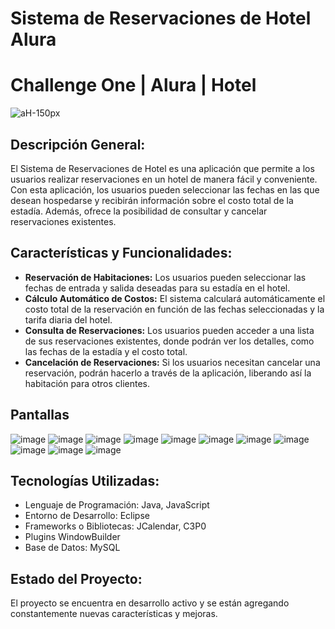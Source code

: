 
# **Sistema de Reservaciones de Hotel Alura**

# Challenge One | Alura | Hotel

![aH-150px](https://github.com/ArturoRDL/challenge-one-alura-hotel-/assets/34452265/9df7f3fe-ccd8-46cb-afa6-5c0987509f16)


## Descripción General:
El Sistema de Reservaciones de Hotel es una aplicación que permite a los usuarios realizar reservaciones
en un hotel de manera fácil y conveniente. Con esta aplicación, los usuarios pueden seleccionar las fechas
en las que desean hospedarse y recibirán información sobre el costo total de la estadía. Además, ofrece la
posibilidad de consultar y cancelar reservaciones existentes.

## Características y Funcionalidades:
- **Reservación de Habitaciones:** Los usuarios pueden seleccionar las fechas de entrada y salida deseadas para su estadía en el hotel.
- **Cálculo Automático de Costos:** El sistema calculará automáticamente el costo total de la reservación en función de las fechas seleccionadas y la tarifa diaria del hotel.
- **Consulta de Reservaciones:** Los usuarios pueden acceder a una lista de sus reservaciones existentes, donde podrán ver los detalles, como las fechas de la estadía y el costo total.
- **Cancelación de Reservaciones:** Si los usuarios necesitan cancelar una reservación, podrán hacerlo a través de la aplicación, liberando así la habitación para otros clientes.

## Pantallas

![image](https://github.com/ArturoRDL/challenge-one-alura-hotel-/assets/34452265/7912ef3f-db96-4538-a40b-a9b1ed6f9fbc)
![image](https://github.com/ArturoRDL/challenge-one-alura-hotel-/assets/34452265/fb94bebb-8a31-4381-b0ad-3adb2981af3a)
![image](https://github.com/ArturoRDL/challenge-one-alura-hotel-/assets/34452265/ff1024d2-366c-4d5d-babd-6d05c041a465)
![image](https://github.com/ArturoRDL/challenge-one-alura-hotel-/assets/34452265/e20f798f-1981-429d-90c1-5f238e1ecfa7)
![image](https://github.com/ArturoRDL/challenge-one-alura-hotel-/assets/34452265/7d25e8de-0553-4244-abd7-d4e5de7d5a4f)
![image](https://github.com/ArturoRDL/challenge-one-alura-hotel-/assets/34452265/ed514a05-4a83-4302-98cb-49da0a378439)
![image](https://github.com/ArturoRDL/challenge-one-alura-hotel-/assets/34452265/6d1876c7-ed03-422a-bfb2-07c3d6ba3b24)
![image](https://github.com/ArturoRDL/challenge-one-alura-hotel-/assets/34452265/7a9fdf45-50f4-4b2d-95cf-d5d92ce496b9)
![image](https://github.com/ArturoRDL/challenge-one-alura-hotel-/assets/34452265/5cab8de8-5849-4373-af63-17549c93a548)
![image](https://github.com/ArturoRDL/challenge-one-alura-hotel-/assets/34452265/81342ca1-998a-4f31-9b28-a382d9d3fe88)
![image](https://github.com/ArturoRDL/challenge-one-alura-hotel-/assets/34452265/9512fa8d-153e-4274-bec3-5a34ba843b7e)


## Tecnologías Utilizadas:
- Lenguaje de Programación: Java, JavaScript
- Entorno de Desarrollo: Eclipse 
- Frameworks o Bibliotecas: JCalendar, C3P0
- Plugins WindowBuilder
- Base de Datos: MySQL

## Estado del Proyecto:
El proyecto se encuentra en desarrollo activo y se están agregando constantemente nuevas características y mejoras.
